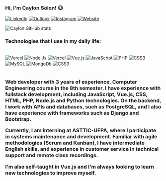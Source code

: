### Hi, I'm Caylon Solon! 😉
[![LinkedIn](https://img.shields.io/badge/LinkedIn-0077B5?style=for-the-badge&logo=linkedin&logoColor=white)](https://www.linkedin.com/in/caylon-solon-monte-costa-10624823b/)
[![Outlook](	https://img.shields.io/badge/Microsoft_Outlook-0078D4?style=for-the-badge&logo=microsoft-outlook&logoColor=white)](mailto:caylonsolon@hotmail.com)
[![Instagram](https://img.shields.io/badge/Instagram-E4405F?style=for-the-badge&logo=instagram&logoColor=white)](https://www.instagram.com/ca_ylon/)
[![Website](https://img.shields.io/website?url=https://portfolio-solon.vercel.app)](https://portfolio-solon.vercel.app)

![Caylon GitHub stats](https://github-readme-stats.vercel.app/api?username=7Caylon7&show_icons=true&theme=gruvbox)

### Technologies that I use in my daily life:
<div style = "display: inline_block"></br>
  <img align="center" alt = "Vercel" src = "https://img.shields.io/badge/Vercel-000000?style=for-the-badge&logo=vercel&logoColor=white"/>
  <img align="center" alt = "Node.Js" src = "https://img.shields.io/badge/Node.js-43853D?style=for-the-badge&logo=node.js&logoColor=white"/>
  <img align="center" alt = "Vercel" src = "https://img.shields.io/badge/Fastify-000000?style=for-the-badge&logo=fastify&logoColor=white"/>
  <img align="center" alt = "Vue.js" src = "https://img.shields.io/badge/Vue.js-35495E?style=for-the-badge&logo=vue.js&logoColor=4FC08D"/>
  <img align="center" alt = "JavaScript" src = "https://img.shields.io/badge/JavaScript-323330?style=for-the-badge&logo=javascript&logoColor=F7DF1E"/>
  <img align="center" alt = "PHP" src = "https://img.shields.io/badge/PHP-777BB4?style=for-the-badge&logo=php&logoColor=white"/>
  <img align="center" alt = "CSS3" src = "https://img.shields.io/badge/CSS3-1572B6?style=for-the-badge&logo=css3&logoColor=white"/>
  <img align="center" alt = "MySQL" src = "https://img.shields.io/badge/MySQL-00000F?style=for-the-badge&logo=mysql&logoColor=white"/>
  <img align="center" alt = "MongoDb" src = "https://img.shields.io/badge/MongoDB-4EA94B?style=for-the-badge&logo=mongodb&logoColor=white"/>
  <img align="center" alt = "CSS3" src = "https://img.shields.io/badge/postgresql-1572B6?style=for-the-badge&logo=postgresql&logoColor=white"/>
  
</div> </br>

<h3>Web developer with 3 years of experience, Computer Engineering course in the 8th semester. I have experience with fullstack development, including JavaScript, Vue.js, CSS, HTML, PHP, Node.js and Python technologies. On the backend, I work with APIs and databases, such as PostgreSQL, and I also have experience with frameworks such as Django and Bootstrap.

Currently, I am interning at ASTTIC-UFPA, where I participate in systems maintenance and development. Familiar with agile methodologies (Scrum and Kanban), I have intermediate English skills, and experience in customer service in technical support and remote class recordings.

I'm also self-taught in Vue.js and I'm always looking to learn new technologies to improve myself.</br></h3>
